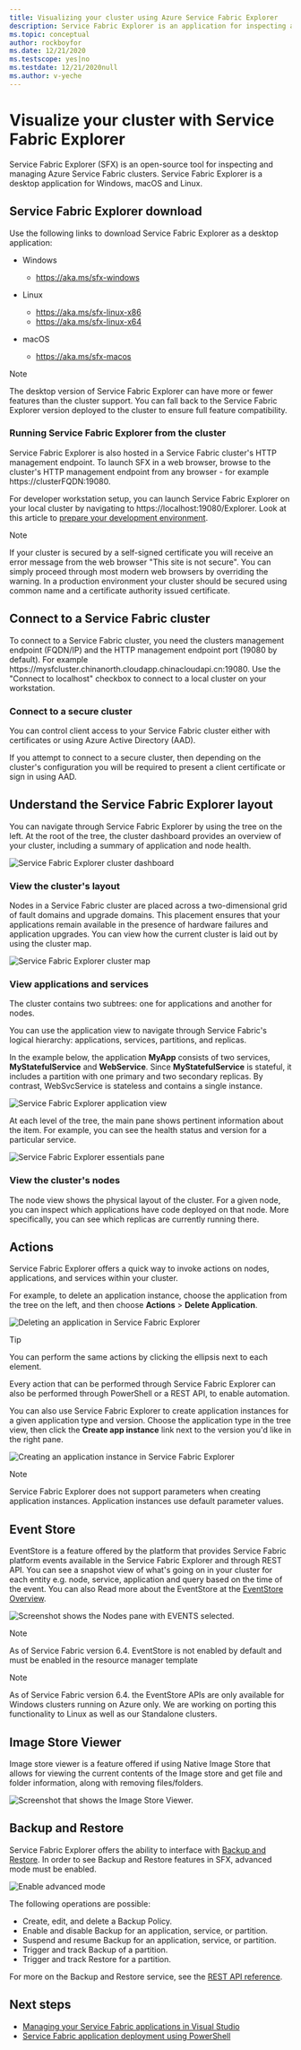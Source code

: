 ```yaml
---
title: Visualizing your cluster using Azure Service Fabric Explorer 
description: Service Fabric Explorer is an application for inspecting and managing cloud applications and nodes in a Azure Azure Service Fabric cluster.
ms.topic: conceptual
author: rockboyfor
ms.date: 12/21/2020
ms.testscope: yes|no
ms.testdate: 12/21/2020null
ms.author: v-yeche
---
```

# Visualize your cluster with Service Fabric Explorer

Service Fabric Explorer (SFX) is an open-source tool for inspecting and managing Azure Service Fabric clusters. Service Fabric Explorer is a desktop application for Windows, macOS and Linux.

## Service Fabric Explorer download

Use the following links to download Service Fabric Explorer as a desktop application:

- Windows
  - https://aka.ms/sfx-windows

- Linux
  - https://aka.ms/sfx-linux-x86
  - https://aka.ms/sfx-linux-x64

- macOS
  - https://aka.ms/sfx-macos

> [!NOTE]
> The desktop version of Service Fabric Explorer can have more or fewer features than the cluster support. You can fall back to the Service Fabric Explorer version deployed to the cluster to ensure full feature compatibility.
>
>

### Running Service Fabric Explorer from the cluster

Service Fabric Explorer is also hosted in a Service Fabric cluster's HTTP management endpoint. To launch SFX in a web browser, browse to the cluster's HTTP management endpoint from any browser - for example https:\//clusterFQDN:19080.

For developer workstation setup, you can launch Service Fabric Explorer on your local cluster by navigating to https://localhost:19080/Explorer. Look at this article to [prepare your development environment](service-fabric-get-started.md).

> [!NOTE]
> If your cluster is secured by a self-signed certificate you will receive an error message from the web browser "This site is not secure". You can simply proceed through most modern web browsers by overriding the warning. In a production environment your cluster should be secured using common name and a certificate authority issued certificate. 
>
>

## Connect to a Service Fabric cluster
To connect to a Service Fabric cluster, you need the clusters management endpoint (FQDN/IP) and the HTTP management endpoint port (19080 by default). For example https\://mysfcluster.chinanorth.cloudapp.chinacloudapi.cn:19080. Use the "Connect to localhost" checkbox to connect to a local cluster on your workstation.

### Connect to a secure cluster
You can control client access to your Service Fabric cluster either with certificates or using Azure Active Directory (AAD).

If you attempt to connect to a secure cluster, then depending on the cluster's configuration you will be required to present a client certificate or sign in using AAD.

## Understand the Service Fabric Explorer layout
You can navigate through Service Fabric Explorer by using the tree on the left. At the root of the tree, the cluster dashboard provides an overview of your cluster, including a summary of application and node health.

![Service Fabric Explorer cluster dashboard][sfx-cluster-dashboard]

### View the cluster's layout
Nodes in a Service Fabric cluster are placed across a two-dimensional grid of fault domains and upgrade domains. This placement ensures that your applications remain available in the presence of hardware failures and application upgrades. You can view how the current cluster is laid out by using the cluster map.

![Service Fabric Explorer cluster map][sfx-cluster-map]

### View applications and services
The cluster contains two subtrees: one for applications and another for nodes.

You can use the application view to navigate through Service Fabric's logical hierarchy: applications, services, partitions, and replicas.

In the example below, the application **MyApp** consists of two services, **MyStatefulService** and **WebService**. Since **MyStatefulService** is stateful, it includes a partition with one primary and two secondary replicas. By contrast, WebSvcService is stateless and contains a single instance.

![Service Fabric Explorer application view][sfx-application-tree]

At each level of the tree, the main pane shows pertinent information about the item. For example, you can see the health status and version for a particular service.

![Service Fabric Explorer essentials pane][sfx-service-essentials]

### View the cluster's nodes
The node view shows the physical layout of the cluster. For a given node, you can inspect which applications have code deployed on that node. More specifically, you can see which replicas are currently running there.

## Actions
Service Fabric Explorer offers a quick way to invoke actions on nodes, applications, and services within your cluster.

For example, to delete an application instance, choose the application from the tree on the left, and then choose **Actions** > **Delete Application**.

![Deleting an application in Service Fabric Explorer][sfx-delete-application]

> [!TIP]
> You can perform the same actions by clicking the ellipsis next to each element.
>
> Every action that can be performed through Service Fabric Explorer can also be performed through PowerShell or a REST API, to enable automation.
>
>

You can also use Service Fabric Explorer to create application instances for a given application type and version. Choose the application type in the tree view, then click the **Create app instance** link next to the version you'd like in the right pane.

![Creating an application instance in Service Fabric Explorer][sfx-create-app-instance]

> [!NOTE]
> Service Fabric Explorer does not support parameters when creating application instances. Application instances use default parameter values.
>
>

## Event Store
EventStore is a feature offered by the platform that provides Service Fabric platform events available in the Service Fabric Explorer and through REST API. You can see a snapshot view of what's going on in your cluster for each entity e.g. node, service, application and query based on the time of the event. You can also Read more about the EventStore at the [EventStore Overview](service-fabric-diagnostics-eventstore.md).   

![Screenshot shows the Nodes pane with EVENTS selected.][sfx-eventstore]

>[!NOTE]
>As of Service Fabric version 6.4. EventStore is not enabled by default and must be enabled in the resource manager template

>[!NOTE]
>As of Service Fabric version 6.4. the EventStore APIs are only available for Windows clusters running on Azure only. We are working on porting this functionality to Linux as well as our Standalone clusters.

## Image Store Viewer
Image store viewer is a feature offered if using Native Image Store that allows for viewing the current contents of the Image store and get file and folder information, along with removing files/folders.

![Screenshot that shows the Image Store Viewer.][sfx-imagestore]

## Backup and Restore
Service Fabric Explorer offers the ability to interface with [Backup and Restore](./service-fabric-reliable-services-backup-restore.md). In order to see Backup and Restore features in SFX, advanced mode must be enabled.

![Enable advanced mode][0]
 
The following operations are possible:

* Create, edit, and delete a Backup Policy.
* Enable and disable Backup for an application, service, or partition.
* Suspend and resume Backup for an application, service, or partition.
* Trigger and track Backup of a partition.
* Trigger and track Restore for a partition.

For more on the Backup and Restore service, see the [REST API reference](https://docs.microsoft.com/rest/api/servicefabric/sfclient-index-backuprestore).
## Next steps
* [Managing your Service Fabric applications in Visual Studio](service-fabric-manage-application-in-visual-studio.md)
* [Service Fabric application deployment using PowerShell](service-fabric-deploy-remove-applications.md)

<!--Image references-->

[sfx-cluster-dashboard]: ./media/service-fabric-visualizing-your-cluster/sfx-cluster-dashboard.png
[sfx-cluster-map]: ./media/service-fabric-visualizing-your-cluster/sfx-cluster-map.png
[sfx-application-tree]: ./media/service-fabric-visualizing-your-cluster/sfx-application-tree.png
[sfx-service-essentials]: ./media/service-fabric-visualizing-your-cluster/sfx-service-essentials.png
[sfx-delete-application]: ./media/service-fabric-visualizing-your-cluster/sfx-delete-application.png
[sfx-create-app-instance]: ./media/service-fabric-visualizing-your-cluster/sfx-create-app-instance.png
[sfx-eventstore]: ./media/service-fabric-diagnostics-eventstore/eventstore.png
[sfx-imagestore]: ./media/service-fabric-visualizing-your-cluster/sfx-image-store.png
[0]: ./media/service-fabric-backuprestoreservice/advanced-mode.png



<!-- Update_Description: new article about service fabric visualizing your cluster -->
<!--NEW.date: 12/21/2020-->